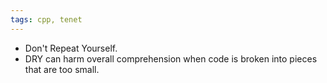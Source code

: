 ```yaml
---
tags: cpp, tenet
---
```


- Don't Repeat Yourself.
- DRY can harm overall comprehension when code is broken into pieces that are too small.
